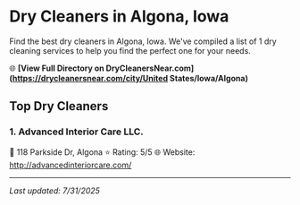 # Dry Cleaners in Algona, Iowa

Find the best dry cleaners in Algona, Iowa. We've compiled a list of 1 dry cleaning services to help you find the perfect one for your needs.

🌐 **[View Full Directory on DryCleanersNear.com](https://drycleanersnear.com/city/United States/Iowa/Algona)**

## Top Dry Cleaners

### 1. Advanced Interior Care LLC.
📍 118 Parkside Dr, Algona
⭐ Rating: 5/5
🌐 Website: http://advancedinteriorcare.com/


---

*Last updated: 7/31/2025*
